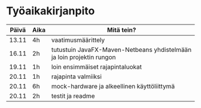 # Työaikakirjanpito

| Päivä | Aika | Mitä tein? |
|-------|------|------------|
| 13.11 | 4h   | vaatimusmäärittely |
| 16.11 | 2h   | tutustuin JavaFX-Maven-Netbeans yhdistelmään ja loin projektin rungon |
| 19.11 | 1h   | loin ensimmäiset rajapintaluokat |
| 20.11 | 1h   | rajapinta valmiiksi |
| 20.11 | 6h   | mock-hardware ja alkeellinen käyttöliittymä |
| 20.11 | 2h   | testit ja readme |
